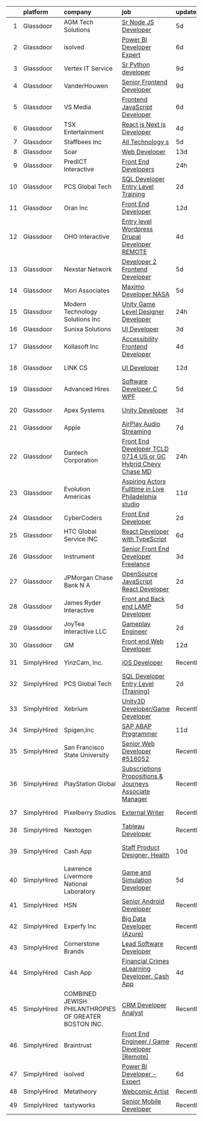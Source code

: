 

|    | platform    | company                                               | job                                                                                                                                                                                                                                                                                                                                                                                                                                                                                                                                                                                                                                                                                                                                                                                                                                                                                                                                                                                                                                                                                                                                                                                                                                                                                                                                                          | update_time   | location              |
|---:|:------------|:------------------------------------------------------|:-------------------------------------------------------------------------------------------------------------------------------------------------------------------------------------------------------------------------------------------------------------------------------------------------------------------------------------------------------------------------------------------------------------------------------------------------------------------------------------------------------------------------------------------------------------------------------------------------------------------------------------------------------------------------------------------------------------------------------------------------------------------------------------------------------------------------------------------------------------------------------------------------------------------------------------------------------------------------------------------------------------------------------------------------------------------------------------------------------------------------------------------------------------------------------------------------------------------------------------------------------------------------------------------------------------------------------------------------------------|:--------------|:----------------------|
|  1 | Glassdoor   | AGM Tech Solutions                                    | [Sr  Node JS Developer](https://www.glassdoor.com/partner/jobListing.htm?pos=115&ao=1136043&s=58&guid=00000182e86a0e0092c8c33417c4ac38&src=GD_JOB_AD&t=SR&vt=w&ea=1&cs=1_13ec10c8&cb=1661756641102&jobListingId=1008088458227&jrtk=3-0-1gbk6k3h3m6rv801-1gbk6k3hij4j6800-d9ea384cced06b8b-)                                                                                                                                                                                                                                                                                                                                                                                                                                                                                                                                                                                                                                                                                                                                                                                                                                                                                                                                                                                                                                                                  | 5d            | Remote                |
|  2 | Glassdoor   | isolved                                               | [Power BI Developer   Expert](https://www.glassdoor.com/partner/jobListing.htm?pos=105&ao=1110586&s=58&guid=00000182e86a0e0092c8c33417c4ac38&src=GD_JOB_AD&t=SR&vt=w&ea=1&cs=1_e1c67d46&cb=1661756641102&jobListingId=1008086038764&cpc=FD1C1DA32C38CFA7&jrtk=3-0-1gbk6k3h3m6rv801-1gbk6k3hij4j6800-1eeaffd36fee68eb--6NYlbfkN0BEiXzCIwcbKr5ayBEkunnsXndc8R7OHjtGbRXojM3MoXlr7HGJXBB6IKrFI0bGnwVJE_8s5TkIbrQGBkOraMNjsi-5jIzt1M9j3Sh8htqu-u7EXN2h1IKeH_CetvL7PZTZhcG_DR5kco1QXkP6dzcUkqRvlKrjxI71P57PlKkf8dyStPRVXIb9AZFSbEA9fzPj_A4J8o80jwmWKt9zlxopAoay1q6QsbPNiNwLVx0xSzf2ociwHlm5sP5-TXHhqGuQkRV9r5ZuKQAaIoY2sKLspczuYc5PB0eGT8qDVtJEcCaKVD_ZSK49WPeWNSEgpmX7YYEKQ7p3gbLZd2LcrXcyLJKHfdb50iFbOE4K8W1o5xQrqi5JDASqDJdJozVn9bysKcJoezma8Q7kKgLcULPtD1iA5gVKGPfJaeR3AiQtpU2Tt0KOHaMurcU6NaL7-YR1NaM_u1MuMbAC9bpxMpudhuzH1JnVF0Lqo2n0eJdW-NVPysakWOdkDgOawgw7Ollsp-PxpK4HcfRYgP8FmvycAueGALMUYEADI415dhy7DlPjagE3OBqV)                                                                                                                                                                                                                                                                                                                                                                                                                                       | 6d            | Remote                |
|  3 | Glassdoor   | Vertex IT Service                                     | [Sr  Python developer](https://www.glassdoor.com/partner/jobListing.htm?pos=119&ao=1136043&s=58&guid=00000182e86a0e0092c8c33417c4ac38&src=GD_JOB_AD&t=SR&vt=w&ea=1&cs=1_012b43af&cb=1661756641103&jobListingId=1008081199640&jrtk=3-0-1gbk6k3h3m6rv801-1gbk6k3hij4j6800-ead711d6c704bd92-)                                                                                                                                                                                                                                                                                                                                                                                                                                                                                                                                                                                                                                                                                                                                                                                                                                                                                                                                                                                                                                                                   | 9d            | Greenwood Village, CO |
|  4 | Glassdoor   | VanderHouwen                                          | [Senior Frontend Developer](https://www.glassdoor.com/partner/jobListing.htm?pos=112&ao=1110586&s=58&guid=00000182e86a0e0092c8c33417c4ac38&src=GD_JOB_AD&t=SR&vt=w&ea=1&cs=1_5598f847&cb=1661756641102&jobListingId=1008081617388&cpc=9908D8D4413DBB8A&jrtk=3-0-1gbk6k3h3m6rv801-1gbk6k3hij4j6800-d9599b89a4d74d6d--6NYlbfkN0DwTFf1i8tHxx5w6n6Gg6g51G1v2moTctKTWRheSvOoBGoYbE61eXaI4p99TMVe5-bYymwFI8IiOnZ1-Ppi6bY-p_tAKrtRI2PE7PbNzdprgTIYj9N_p4fS9tpq47oxpkCL7DeEfJWHk45Daa6loSKGVznjg_GHtZbN-A4hCRIU7WA7RLO31dYld71saJ2bfdwa7vxklCvcHQkIFcKO9dxYkM7qwC1nDCpY688ZqdF82sJ9S-9wO7cbN4T1CopZwUnYvM-CXGh0cks1EDTFHK1nwbAco3ibsuRcNUIsu9xJm8X6r7ULB_V0UAb8uBwUlrafJYQGKH0gpCMxRyEF8Tc3Uclt909i0Ishz5mcAQRWMLPodetR6PeSpJAXZ5YVOor2AW9U1TycBCU0xQ4O1hCfyYkSdL83buwNarDelvvFVtYviWwRR-oE1Lj3EyEly8_ZWpIQ0QCLW54gSnSDTKG6Nhr7q5sQe_0wmpwnYRtH2n6UUNmGR5Wo)                                                                                                                                                                                                                                                                                                                                                                                                                                                                                                         | 9d            | Portland, OR          |
|  5 | Glassdoor   | VS Media                                              | [Frontend JavaScript Developer](https://www.glassdoor.com/partner/jobListing.htm?pos=117&ao=1136043&s=58&guid=00000182e86a0e0092c8c33417c4ac38&src=GD_JOB_AD&t=SR&vt=w&ea=1&cs=1_7cb8ccc7&cb=1661756641103&jobListingId=1008087306672&jrtk=3-0-1gbk6k3h3m6rv801-1gbk6k3hij4j6800-768f20a6af244237-)                                                                                                                                                                                                                                                                                                                                                                                                                                                                                                                                                                                                                                                                                                                                                                                                                                                                                                                                                                                                                                                          | 6d            | Manhattan             |
|  6 | Glassdoor   | TSX Entertainment                                     | [React js   Next js Developer](https://www.glassdoor.com/partner/jobListing.htm?pos=121&ao=1136043&s=58&guid=00000182e86a0e0092c8c33417c4ac38&src=GD_JOB_AD&t=SR&vt=w&ea=1&cs=1_14dbc95b&cb=1661756641103&jobListingId=1008092326886&jrtk=3-0-1gbk6k3h3m6rv801-1gbk6k3hij4j6800-3800ef771e3f8b12-)                                                                                                                                                                                                                                                                                                                                                                                                                                                                                                                                                                                                                                                                                                                                                                                                                                                                                                                                                                                                                                                           | 4d            | Remote                |
|  7 | Glassdoor   | Staffbees Inc                                         | [All Technology s](https://www.glassdoor.com/partner/jobListing.htm?pos=120&ao=1136043&s=58&guid=00000182e86a0e0092c8c33417c4ac38&src=GD_JOB_AD&t=SR&vt=w&ea=1&cs=1_315a1a72&cb=1661756641103&jobListingId=1008088297968&jrtk=3-0-1gbk6k3h3m6rv801-1gbk6k3hij4j6800-9aa307cb42c4c078-)                                                                                                                                                                                                                                                                                                                                                                                                                                                                                                                                                                                                                                                                                                                                                                                                                                                                                                                                                                                                                                                                       | 5d            | Remote                |
|  8 | Glassdoor   | Soar                                                  | [Web Developer](https://www.glassdoor.com/partner/jobListing.htm?pos=122&ao=1136043&s=58&guid=00000182e86a0e0092c8c33417c4ac38&src=GD_JOB_AD&t=SR&vt=w&ea=1&cs=1_bc7df501&cb=1661756641103&jobListingId=1008072699932&jrtk=3-0-1gbk6k3h3m6rv801-1gbk6k3hij4j6800-50366b2ffbe6e5b5-)                                                                                                                                                                                                                                                                                                                                                                                                                                                                                                                                                                                                                                                                                                                                                                                                                                                                                                                                                                                                                                                                          | 13d           | Remote                |
|  9 | Glassdoor   | PredICT Interactive                                   | [Front End Developers](https://www.glassdoor.com/partner/jobListing.htm?pos=129&ao=1136043&s=58&guid=00000182e86a0e0092c8c33417c4ac38&src=GD_JOB_AD&t=SR&vt=w&cs=1_d3058213&cb=1661756641104&jobListingId=1008100077262&jrtk=3-0-1gbk6k3h3m6rv801-1gbk6k3hij4j6800-e7d6eea6914986fa-)                                                                                                                                                                                                                                                                                                                                                                                                                                                                                                                                                                                                                                                                                                                                                                                                                                                                                                                                                                                                                                                                        | 24h           | Wichita, KS           |
| 10 | Glassdoor   | PCS Global Tech                                       | [SQL Developer Entry Level  Training ](https://www.glassdoor.com/partner/jobListing.htm?pos=118&ao=1136043&s=58&guid=00000182e86a0e0092c8c33417c4ac38&src=GD_JOB_AD&t=SR&vt=w&ea=1&cs=1_aabb82b6&cb=1661756641103&jobListingId=1008097536240&jrtk=3-0-1gbk6k3h3m6rv801-1gbk6k3hij4j6800-bdf3007deb1c2081-)                                                                                                                                                                                                                                                                                                                                                                                                                                                                                                                                                                                                                                                                                                                                                                                                                                                                                                                                                                                                                                                   | 2d            | San Francisco, CA     |
| 11 | Glassdoor   | Oran Inc                                              | [Front End Developer](https://www.glassdoor.com/partner/jobListing.htm?pos=130&ao=1136043&s=58&guid=00000182e86a0e0092c8c33417c4ac38&src=GD_JOB_AD&t=SR&vt=w&ea=1&cs=1_be0763fc&cb=1661756641104&jobListingId=1008073934872&jrtk=3-0-1gbk6k3h3m6rv801-1gbk6k3hij4j6800-7193d203345e23b8-)                                                                                                                                                                                                                                                                                                                                                                                                                                                                                                                                                                                                                                                                                                                                                                                                                                                                                                                                                                                                                                                                    | 12d           | Herndon, VA           |
| 12 | Glassdoor   | OHO Interactive                                       | [Entry level Wordpress Drupal Developer   REMOTE](https://www.glassdoor.com/partner/jobListing.htm?pos=126&ao=1136043&s=58&guid=00000182e86a0e0092c8c33417c4ac38&src=GD_JOB_AD&t=SR&vt=w&ea=1&cs=1_ced10f8f&cb=1661756641103&jobListingId=1008092415352&jrtk=3-0-1gbk6k3h3m6rv801-1gbk6k3hij4j6800-25cbbba374a27769-)                                                                                                                                                                                                                                                                                                                                                                                                                                                                                                                                                                                                                                                                                                                                                                                                                                                                                                                                                                                                                                        | 4d            | Somerville, MA        |
| 13 | Glassdoor   | Nexstar Network                                       | [Developer 2   Frontend Developer](https://www.glassdoor.com/partner/jobListing.htm?pos=128&ao=1136043&s=58&guid=00000182e86a0e0092c8c33417c4ac38&src=GD_JOB_AD&t=SR&vt=w&ea=1&cs=1_51ead330&cb=1661756641104&jobListingId=1008088644524&jrtk=3-0-1gbk6k3h3m6rv801-1gbk6k3hij4j6800-79ee83706e981606-)                                                                                                                                                                                                                                                                                                                                                                                                                                                                                                                                                                                                                                                                                                                                                                                                                                                                                                                                                                                                                                                       | 5d            | Saint Paul, MN        |
| 14 | Glassdoor   | Mori Associates                                       | [Maximo Developer   NASA](https://www.glassdoor.com/partner/jobListing.htm?pos=125&ao=1136043&s=58&guid=00000182e86a0e0092c8c33417c4ac38&src=GD_JOB_AD&t=SR&vt=w&ea=1&cs=1_6dc1097f&cb=1661756641103&jobListingId=1008089886667&jrtk=3-0-1gbk6k3h3m6rv801-1gbk6k3hij4j6800-96d9e8d7da82a13d-)                                                                                                                                                                                                                                                                                                                                                                                                                                                                                                                                                                                                                                                                                                                                                                                                                                                                                                                                                                                                                                                                | 5d            | San Antonio, TX       |
| 15 | Glassdoor   | Modern Technology Solutions  Inc                      | [Unity Game Level Designer  Developer](https://www.glassdoor.com/partner/jobListing.htm?pos=102&ao=1110586&s=58&guid=00000182e86a0e0092c8c33417c4ac38&src=GD_JOB_AD&t=SR&vt=w&cs=1_124d53a5&cb=1661756641101&jobListingId=1008098826728&cpc=34670CD602BE5E55&jrtk=3-0-1gbk6k3h3m6rv801-1gbk6k3hij4j6800-4b9c8ba06f886f32--6NYlbfkN0C26OT7h5zXl7z1yVTYwN1d43osiYS9hmGqw_eY7i5KFzRWaSyxghJjTLzNEsEWeJjWj1GSBomWj-Q4XObassEvUlWx4SFYg7oP7dvYZmj-dG7Tt4sfMsSy4s7WpxLzWK1RIuRQBOW-Yws387CVZfBKVIqNCllf3h5yWDLOTBr9ocalKlN2IRq-Lcf3cMdGUuMx_hfBcr9GpbrubS5k0EdFWUjmjpLTy1VdBjslWFldvNsq19ym0m9601ASwrarMiopQOoXmvsxcXVNS4AsyQudRUQ4kBwHyz0jGQz6_0bMxa0_B4S3s0XNMHnqUUmUOpfrx1VTy_Ts5lNVELUm7JScI7lUP7fRMfsw455LcrEXq_ESt-Jwj_OUxMylAa0ciuvWnaGAElnHCb3yY3C5awlP_stDjClypA-dr3RW7tKZwyR5E9wb2ptE_1vJCHa1NX4%3D)                                                                                                                                                                                                                                                                                                                                                                                                                                                                                                                                                     | 24h           | Huntsville, AL        |
| 16 | Glassdoor   | Sunixa Solutions                                      | [UI Developer](https://www.glassdoor.com/partner/jobListing.htm?pos=113&ao=1136043&s=58&guid=00000182e86a0e0092c8c33417c4ac38&src=GD_JOB_AD&t=SR&vt=w&ea=1&cs=1_ded36658&cb=1661756641102&jobListingId=1008093911276&jrtk=3-0-1gbk6k3h3m6rv801-1gbk6k3hij4j6800-c12d46be60d48c3b-)                                                                                                                                                                                                                                                                                                                                                                                                                                                                                                                                                                                                                                                                                                                                                                                                                                                                                                                                                                                                                                                                           | 3d            | Remote                |
| 17 | Glassdoor   | Kollasoft Inc                                         | [Accessibility Frontend Developer](https://www.glassdoor.com/partner/jobListing.htm?pos=116&ao=1136043&s=58&guid=00000182e86a0e0092c8c33417c4ac38&src=GD_JOB_AD&t=SR&vt=w&ea=1&cs=1_537b05cd&cb=1661756641103&jobListingId=1008092217511&jrtk=3-0-1gbk6k3h3m6rv801-1gbk6k3hij4j6800-78d484547013f859-)                                                                                                                                                                                                                                                                                                                                                                                                                                                                                                                                                                                                                                                                                                                                                                                                                                                                                                                                                                                                                                                       | 4d            | Remote                |
| 18 | Glassdoor   | LINK CS                                               | [UI Developer](https://www.glassdoor.com/partner/jobListing.htm?pos=111&ao=1110586&s=58&guid=00000182e86a0e0092c8c33417c4ac38&src=GD_JOB_AD&t=SR&vt=w&ea=1&cs=1_cc365182&cb=1661756641102&jobListingId=1008073615359&cpc=9908D8D4413DBB8A&jrtk=3-0-1gbk6k3h3m6rv801-1gbk6k3hij4j6800-294000bd44f8b31d--6NYlbfkN0Aic2FNJq_PpCkQ8C7f8kkQfiNvDILPGYFPhiImqsOhVE9kIE0Hm27a4PIqhs3A6nUx2Nnn1N6m3c2HiPAmFVB6gx0F-Fh_Gbb57JVlRZVpFmIxB9IATd1y0-fDEzZdRlA8LE0H8qzpU9tDe888ogZXLBv0FfHF3tuFRy7OvRM420Qg5O2hdPehq_H8n4EDAiOB9YH5Xqz-eK5N9eAZk44WMeeHjVsiUIfDniWR5E_0BBkwEDjpm68t3uB8jmDr75xbGxM8eczGGNHVHIErq4URMVwlYhBZ66vJIBqjDjcfA7mYbGHV8rylpw2rC0UXJzkr5_Nip4ZMyU_jdwGX4Hcu9c00vUao_HRNIW1xTW5lRUxCnclNw1oLXUjoOg83GePUqlnedAy_iAOVMs1aGUFESrYR0OYGWmaJ_ji3LCiy4u88bNJ8koGJ9FIRDNN52hMSBDh7Icqtc3XW568fUzWuH3bH6qwGIhlQI9m8KMsa_qRwvPtWLClw)                                                                                                                                                                                                                                                                                                                                                                                                                                                                                                                      | 12d           | Bellevue, WA          |
| 19 | Glassdoor   | Advanced Hires                                        | [Software Developer  C  WPF ](https://www.glassdoor.com/partner/jobListing.htm?pos=108&ao=1110586&s=58&guid=00000182e86a0e0092c8c33417c4ac38&src=GD_JOB_AD&t=SR&vt=w&ea=1&cs=1_f7017ce5&cb=1661756641102&jobListingId=1008088844093&cpc=1CBFC3E34E2A31FF&jrtk=3-0-1gbk6k3h3m6rv801-1gbk6k3hij4j6800-9dc1be03970b7c5d--6NYlbfkN0CuPofylY8s1Vlfyi5lv-RomZE-zEhgWrdUVG3nVbZ08jwAtcW6DAxEGJGVaVGbcTIL4IjDPfH2eYrIBsQonLhlvOP1RsXGMesh8czHowgCklaK5-nfPNgi-qi5WhycMRYGL2mE_R_Twu2r0WwGcvlBNeuaZMtb_5Aes_9jylNO3IRuc8GMU_X63cciC-uqZY_OqeVJbmZBvW7ptBqvy35VH8koVZGTWA10Ou8Sa74YwmZEFoq8kkVCEM043xVG6eIzdkXHF6jD3r3daUUzL_GX1t17qDkP2ve1_RsOFAocy90ieGeVlfM4SbX9pFq1h3wjE5mTNZ79i1-9ebQ3wL_qJ8zVG9WRn-pl7P_ClNImaNhE_t3fl7eyhbPN-pyOmzdx0zebkgCwPoH0ohcLv124V1WoX-KwaTWuLIum1nHUEph1DduYNSmp1B0RasmQVB60YY-ryp8RKIQckjA5Nf_Mh1qPG9VmNurtWPyRgSedQAmMvYdmFAOxXaY8tBLjEWs6VPJ9qoCZU9k2dzO3a3kH7Hm9IbvZrzs%3D)                                                                                                                                                                                                                                                                                                                                                                                                                                                         | 5d            | Great Neck, NY        |
| 20 | Glassdoor   | Apex Systems                                          | [Unity Developer](https://www.glassdoor.com/partner/jobListing.htm?pos=109&ao=1110586&s=58&guid=00000182e86a0e0092c8c33417c4ac38&src=GD_JOB_AD&t=SR&vt=w&ea=1&cs=1_38d368de&cb=1661756641102&jobListingId=1008095644462&cpc=3BA4CE39D5B5DEF5&jrtk=3-0-1gbk6k3h3m6rv801-1gbk6k3hij4j6800-6bbe27f3ee36f77a--6NYlbfkN0DqWjE27Bj7wQp7zwejGyju2OyxUuq4SEucXSyN07WCWejYvQmJsgF2DYF8Y-TYieD1jr10UgDSox5dumJNYA5WJqkQ-nEWPu2Rc9PgyWrCP7nX1cbXE8hLzx-28Hd9xYudWUqQyn7Qp-bj_r0v5HpnwaNV1w4cWgaPyjPpalKfu5P_flMx4qzrUhthYJ-H10ZTjekccbVHYrVczLH36RnqdjWgINU71FXdouwfIawmUxDV7Z0l0DLW29BSL_jBZ7Q4lcifbTPv9LpQN0z0tY12YZrVgy7dJJlQrn7koeXpTB23MFLyrJ37SwSD-fD-_N83aI-mJbEznGCylyY6OjpkdSra-F9otxT17FjK6IxeAIesjA3KHRRYMrulnR_UE5DiBniNl3Acs52gdgjI_TdUPqanbDwD6or8qY4K3Q_WSmZljNM6quegoKJ9y__2uLP5ajzxj3iy9NwuNdwfvWMWu8vubzSWXQ6Kbj3NPm8AQA1S-FIfewkMUdXoJLUVC1d0h5n5xGNiXpCfQN5-DxPF7_ku79Oqcq4K4ck-M1e1NRMOsMJuSJYl5gkrsJdTnOkJbfow_SGm8m1pZqxMV6j35nn6yM3XXB89ERAXYrv42f8OtCfZ0sT2jFl-m-Hqqq8%3D)                                                                                                                                                                                                                                                                                                                                                                     | 3d            | San Diego, CA         |
| 21 | Glassdoor   | Apple                                                 | [AirPlay Audio   Streaming](https://www.glassdoor.com/partner/jobListing.htm?pos=107&ao=1110586&s=58&guid=00000182e86a0e0092c8c33417c4ac38&src=GD_JOB_AD&t=SR&vt=w&cs=1_7dff3f7e&cb=1661756641101&jobListingId=1008083046472&cpc=2CAED5C921A5F994&jrtk=3-0-1gbk6k3h3m6rv801-1gbk6k3hij4j6800-f790125a67839ebb--6NYlbfkN0BvKrLyj5gPmtZO9T8euul8TCxuuKNOtzRJOomxnwSEodTz2Bc-sPZlC5mDe-NOaJjoqzZaoAcYBfejS1_Sstow5WMWFihkfHbKE2mfz4aYUPxoViYokMPz50RmLOU6WbCfC_tTqHuFQQEwqQoexL2phy-LY12cwTMRNZTUTjAvfgYlHNKogcs97SWX0NKMCkNnw0yOK6m7WRfBaTUPB2tvd_SRRQJKriiO7O-tjCkaSU9kqUv3CQZUbK_CKIoFyohmScBI9frwbPjsxI6vn0UVi9fPtPXN_CZEhmku8Cxu3PcdtpGdybEaqwKtMvu3-i1adQi48AbN38Q_0bnXhbsL3wMqohuQDPbRkqc0ZZvjZDnnECY2dSwg-yoaZz_IqFva55plMPjXyPSauzT4HPkRYJdcCumWeqTl83tFUT3XHdWFK432Vru6Ae6FmzHPZNw0PRXF3nU4MuwAHCnxLwhGiPTSztXKeWrH9xE0XfaHD6mknp9OKb-mpiGi-K2wffOLggvE4BX85_B5OGGRBLnSyRTV9NlNEiZluwiYYRz9lpxca6JLRQD4lGEzOvPrEpxnI7rorVuIlSj827SxBw-Cpdc7Z0lzxuqMJJ4yiHniuN9OcE81Y9kH9xLcj39DnuQ4Q2QsbNTd_cTyhVBXW2GSY2-PreudluRcgCbVx5trkhvQgGEmivSGN0KKSoqr27u7Rp-zopYinDRyWHOtzRYt4mpQhtSPH8lBHsrtS7jLkZ75wIDWFQ3vdkqMYVF4YPTvIc7fgu1_1_tCEW6uJJED-Pza1QTe9aZoHXQbkQq6vAf2QmcmO4uj_H94s1M2KIIM2a8vk7Pj6qeWt1Vws1OLn5af4TkrkOBsP44rQgnV8B9DLbZta3a1f3xJAj6A-NDvhvoagTRPb2yJX5J71jKouyMma2KHETTQcWQ5Ya6SOVioJ-YXqPaU9cxl-HQ3xC7hLcQEb5pcqw%3D%3D)                  | 7d            | San Diego, CA         |
| 22 | Glassdoor   | Dantech Corporation                                   | [Front End Developer  TCLD 0714     US or GC    Hybrid Chevy Chase  MD](https://www.glassdoor.com/partner/jobListing.htm?pos=103&ao=1110586&s=58&guid=00000182e86a0e0092c8c33417c4ac38&src=GD_JOB_AD&t=SR&vt=w&ea=1&cs=1_ddec14ae&cb=1661756641101&jobListingId=1008099011903&cpc=03F67E1B243A1AE3&jrtk=3-0-1gbk6k3h3m6rv801-1gbk6k3hij4j6800-fb2185c82c69f8d8--6NYlbfkN0BTy4Vq3kUv-8E8fBOrhZt-7WJQYqv7u2ur6JnxlE7nq0Vi-lP5L835BUfOYjUimXuGyQj9TuaGx8sXO9QxrcdCkK8SlYvUY6lF3VZx9WPwUDQ7_m8PXVEQgb2k5nEnrKOAY9_ORNZ0S04x4C4qqQ0I86t0qAWqhTjwgDLnkCukQpTvPa0mHZmHP2QOX3iA2cLH5biGTEbQ6QTexokdAWUFP-qIBdIpXAlju2HvU6S-m2usGWKJW1Xe6w0Aj26hf1E3JT1cnnxvQhQh3Vd_ZwPmhuWu5fVMfS8kMYMED69odWjRMK9psEZMfWeSLNaIsPliwM4uI9gdA4CUK59Zp9mXXgoQFIUtdEI3GEvF6GHZIT_s_jwZ6btZ9F32jtdkOllUAQ5aH1cfc9UNQizOORleBottseoKStPd_RkmS4CNUeIYhJx463_sTDIMJXywc5lAEIAqbprcJzd_dGrpJV1OyxkIdzmDO5VEE1icCUf6mQGyudmpTpi7-tpzCW6b2fz3UsJNYqEYZg%3D%3D)                                                                                                                                                                                                                                                                                                                                                                                                                                 | 24h           | Chevy Chase, MD       |
| 23 | Glassdoor   | Evolution Americas                                    | [Aspiring Actors   Fulltime in Live Philadelphia studio](https://www.glassdoor.com/partner/jobListing.htm?pos=104&ao=1110586&s=58&guid=00000182e86a0e0092c8c33417c4ac38&src=GD_JOB_AD&t=SR&vt=w&ea=1&cs=1_8317e539&cb=1661756641101&jobListingId=1008076127954&cpc=8795CF9063CD573D&jrtk=3-0-1gbk6k3h3m6rv801-1gbk6k3hij4j6800-3e9f731faeebc83c--6NYlbfkN0CDzY5O6uccXRXWu_WX2mUMvcRfHEMtu2IpX-_GKz3K2CAR2u3B7I1_8K9SlUq0U5BywAwsvrTdVS5xRYntkGyJhL9h9RL27Xgxp9hLD2TYBJ5luTtHRvDJaYhJf-EBwcyw_cF6G7vbnPPOw6za9Z2vcCp8IpwWpb3pTK1j5bDkCFxj9RUxSHzM-DvOLmZvebmEVinciYicbhbfxl8upOIJztscUT2CP8qlo4XZKg_pcsoIHigzuUBcQgcrlsy23qSTcAtZTTdSLDXSxgwRZysk68bvUaGYHiH3q9N1tK_3hglk7R3K8SdX4hyQ_UYvUXUMdi0u6vTz3gUDIrfc9_sOXyApPOwKNZkJ-94oO2-uIBU6XJDhgmBjKqBODw23MKOEjcldKWl01fY_P5CUi8Z04tDA2d90U3mHvJ9TJaUOV1MnCf-m8SbXr5tqzTKim3rY1F53HJW9Atn7pvEy3xbZikrleyv77-Q8o4EkVGp91Jz5J05cwTj9n7cxpm7tqqXrQnsdigwCTPK83LUDCd7pPC54Vk6V16-7-9iArRnbxw%3D%3D)                                                                                                                                                                                                                                                                                                                                                                                                                | 11d           | Philadelphia, PA      |
| 24 | Glassdoor   | CyberCoders                                           | [Front End Developer](https://www.glassdoor.com/partner/jobListing.htm?pos=110&ao=1110586&s=58&guid=00000182e86a0e0092c8c33417c4ac38&src=GD_JOB_AD&t=SR&vt=w&ea=1&cs=1_6db24b0a&cb=1661756641102&jobListingId=1008097713871&cpc=F41FEAB56D215062&jrtk=3-0-1gbk6k3h3m6rv801-1gbk6k3hij4j6800-6ac6b06067e572f7--6NYlbfkN0CpFJQzrgRR8WqXWK1qKKEqALWJw739KlKqr2H-MSI4eoBlI4EFrmor2FYZMP3muM2VJrtx1SKpXev6pckkNDsctjFqMA0GlKzpP-DsIzqxd2QfKWdpME7jWedfvyHXJH75thf6O7dn1iLVNt6HYlwH2hz6rqUp_j-XYirfTrkE3pa981al_EZjKE7vgNvgfR3OnfSR4dV2rATaohjJN-dBbFhVlWOOIdyyFkgL2XjzMqiSq17ohYR9duKyqgrc5-qtrQ_5XU_IGE3OxeV0TAd4HkvPih9jWZvYnf2vFg5zhae8qTwmO0aVSY1A-Q4pc3ipgH-7PB3Ixk0MNRH5Fy8Ri6RvZrjkdI2IyMeYkPE1vT6jK2dQ6aGzfcsMtOnIws-qEqrkju5L2cUCLzltJrj0Vb7LHYchW7Wh79fCdG0Mg3LgkADMaOxgefVBaya_47MKK0NK7O6b14_i_Zu8K12JH7LL1oSV28aDgj3oB8E3v4vtp1YTFY3l8rA0qRuWv-BWITpJMNSXMFbVIrpzReLmgGAD07N2szGOMOgwszptM5UnZqNVAFZ7alfKa9vn8CBNIdLgCa3upRxKwBuB3EpdbxHAbKPw-NS20yDtGpSExKb6LzQIbVi5gwPFwcofUpkGqiSuJ1RoronD0-dW0TxU2fEfM6AbDpzRr9n0Jqme70zMCacrdIjPT_yJb5G-vT4MXRV2iaIM9LfxpB6YGSVSJkrgyeQfosq45QogZu9bMI1zTCwNqiBFM2bNDXowuuA7SJZsgvv6EU8ojsX14bgZZxN6pQFxMz1FMdDueFlztWOVdc-ULImbyJBGWUi3uSpkFx1FzWXShSsjdbGcNsr9y2yyHhBRpKsrYwVvU8BeBOjyfQ9j6iYHYqL5SkQUg5TY2X4N-CeC3FRhz3iQ3kUw_BQkL63Q_t0dyMuC-068eBZ4y27N-pscjHJlDIRhu7pf_rqe-vTi1KBAj0vs6C5qYfTxN__wTpQ%3D) | 2d            | Aventura, FL          |
| 25 | Glassdoor   | HTC Global Service INC                                | [React Developer with TypeScript](https://www.glassdoor.com/partner/jobListing.htm?pos=114&ao=1136043&s=58&guid=00000182e86a0e0092c8c33417c4ac38&src=GD_JOB_AD&t=SR&vt=w&ea=1&cs=1_e11ec980&cb=1661756641102&jobListingId=1008086473504&jrtk=3-0-1gbk6k3h3m6rv801-1gbk6k3hij4j6800-2f0ddce5b9aa7a09-)                                                                                                                                                                                                                                                                                                                                                                                                                                                                                                                                                                                                                                                                                                                                                                                                                                                                                                                                                                                                                                                        | 6d            | Remote                |
| 26 | Glassdoor   | Instrument                                            | [Senior Front End Developer  Freelance ](https://www.glassdoor.com/partner/jobListing.htm?pos=127&ao=1136043&s=58&guid=00000182e86a0e0092c8c33417c4ac38&src=GD_JOB_AD&t=SR&vt=w&cs=1_075db986&cb=1661756641103&jobListingId=1008094835490&jrtk=3-0-1gbk6k3h3m6rv801-1gbk6k3hij4j6800-afa61295613714f6-)                                                                                                                                                                                                                                                                                                                                                                                                                                                                                                                                                                                                                                                                                                                                                                                                                                                                                                                                                                                                                                                      | 3d            | Remote                |
| 27 | Glassdoor   | JPMorgan Chase Bank  N A                              | [OpenSource JavaScript React Developer](https://www.glassdoor.com/partner/jobListing.htm?pos=124&ao=1136043&s=58&guid=00000182e86a0e0092c8c33417c4ac38&src=GD_JOB_AD&t=SR&vt=w&cs=1_c88aec44&cb=1661756641103&jobListingId=1008095673427&jrtk=3-0-1gbk6k3h3m6rv801-1gbk6k3hij4j6800-8d8f836221c5aa0b-)                                                                                                                                                                                                                                                                                                                                                                                                                                                                                                                                                                                                                                                                                                                                                                                                                                                                                                                                                                                                                                                       | 2d            | New York, NY          |
| 28 | Glassdoor   | James Ryder Interactive                               | [Front and Back end LAMP Developer](https://www.glassdoor.com/partner/jobListing.htm?pos=101&ao=1110586&s=58&guid=00000182e86a0e0092c8c33417c4ac38&src=GD_JOB_AD&t=SR&vt=w&ea=1&cs=1_8dd9783a&cb=1661756641101&jobListingId=1008088590505&cpc=117F6BB3C9C96699&jrtk=3-0-1gbk6k3h3m6rv801-1gbk6k3hij4j6800-a530bc4b8f6fd45c--6NYlbfkN0DzJ9FZRJl6YibZo3ks5nBsknAtPvlI2LUx2bv1oU2nwvz-1QwQg0JXAAj3pLee3VO6bCyl340nhCwhkUYeTkIfkhXRfa60sxU51RD1ZGZ6aiYEu02LM4MZ_lj75ReB6hUPbit2Dzwl5lEAMDrTy8qw2Pi4qGr9RC4teK3DVbKdCJqdTUi6SngEOgiZnKHsjlkj0UJAt91jKCRBpGGhICbIECg8BZzZWqs3WSvxh0WPJqpz1XizQudi4QCJyIRNgl2CQOFnZy3AIC-BwWkhCwzn9dCrG-HIqdW_9MkcrMe9evUMz3JBjgQRFIlo6cbvHVM43wz_cMAzZn4oGuj-318XXhgnR6IWzkX7EcJ0Xm0zR7W4gfi9fC-5pu2bYUDGVKbEKBawNDiFTOJYAp6ouwckrfPOz6FEOmh_FCrm5KBBg3Btr_TtmRllCKIICKBh-tFx4MbR74joIrKLxC-IbJqGQ_FoZWssEorTTEu3J46DxbLKXc9OzRJAKSI-eyEkGV13q9cI3Ej-in5dZoznDgGy)                                                                                                                                                                                                                                                                                                                                                                                                                                                                 | 5d            | Delray Beach, FL      |
| 29 | Glassdoor   | JoyTea Interactive LLC                                | [Gameplay Engineer](https://www.glassdoor.com/partner/jobListing.htm?pos=106&ao=1110586&s=58&guid=00000182e86a0e0092c8c33417c4ac38&src=GD_JOB_AD&t=SR&vt=w&ea=1&cs=1_f6d8210f&cb=1661756641102&jobListingId=1008095754225&cpc=A0032DE20586B9BD&jrtk=3-0-1gbk6k3h3m6rv801-1gbk6k3hij4j6800-77d998cf6019c473--6NYlbfkN0CywKRhks1_WRHFUgWhBQHGMyRgY-AYt2YyuDnn3UEmDVz86T7MUkl1hC6jVGtbAUAsmKv4PzSuLGbuIOFSuQvzaG9Q9zOr-jThhcRyqipZMYvkdb5G8mKHXq1mvrpTJyDKTXFZgWkaSYx-4RxV-U3urGmm3xMPW68h1XVz3SqWBVPJ1Rwdmys8LGAnnqkvgFYIyXYXoV3coYbxwOE1Yp1bIxhLK-vnk4nJYhtf2xFAIuULhDbrlrN4LjQdPEtepjmGQgRZ6v1KrphXmZ5TaR4HqysVU5CFvIxxfA3rbDVFoN4kI16AWxzyS3ZkdGyVo-TSg3nhAlpjHRmeR7CJz2uavVn7ZEBKB9dYX3utUSG6BjpkqD7r6nNBx-lEDqkCpFhAvzK49uhI0hEy-5NZWQQudc7n2aGVXh53099ZEHWOBJy3pWgDH05JH2o86uywtGy6rzZjj1LlIRaWAGpX9mcXBvoCebGbIWIqqa_3XHqu_59NRkHqjU29)                                                                                                                                                                                                                                                                                                                                                                                                                                                                                                                 | 2d            | California            |
| 30 | Glassdoor   | GM                                                    | [Front end Web Developer](https://www.glassdoor.com/partner/jobListing.htm?pos=123&ao=1136043&s=58&guid=00000182e86a0e0092c8c33417c4ac38&src=GD_JOB_AD&t=SR&vt=w&ea=1&cs=1_b29c0ce4&cb=1661756641103&jobListingId=1008074154402&jrtk=3-0-1gbk6k3h3m6rv801-1gbk6k3hij4j6800-c9307dc9066a1a8d-)                                                                                                                                                                                                                                                                                                                                                                                                                                                                                                                                                                                                                                                                                                                                                                                                                                                                                                                                                                                                                                                                | 12d           | Playa del Rey, CA     |
| 31 | SimplyHired | YinzCam, Inc.                                         | [iOS Developer](https://www.simplyhired.com/job/O7s3dealHuxhU0MGhoaMnfOJziqVEUTHKEJtlDWUSPF8S_dqWf-8-Q?q=interactive+developer)                                                                                                                                                                                                                                                                                                                                                                                                                                                                                                                                                                                                                                                                                                                                                                                                                                                                                                                                                                                                                                                                                                                                                                                                                              | Recently      | Pittsburgh, PA        |
| 32 | SimplyHired | PCS Global Tech                                       | [SQL Developer Entry Level (Training)](https://www.simplyhired.com/job/STYkV57ld4hHHhuiarrT5hYKrbMhZDb9MQ3PTyngXc4w1r_HlVusiQ?q=interactive+developer)                                                                                                                                                                                                                                                                                                                                                                                                                                                                                                                                                                                                                                                                                                                                                                                                                                                                                                                                                                                                                                                                                                                                                                                                       | 2d            | San Francisco, CA     |
| 33 | SimplyHired | Xebrium                                               | [Unity3D Developer/Game Developer](https://www.simplyhired.com/job/YuUbm78xBqflz-omGH2qI3qNYNDhQatwxs8NlQ5gujkRGKlVBxr80Q?q=interactive+developer)                                                                                                                                                                                                                                                                                                                                                                                                                                                                                                                                                                                                                                                                                                                                                                                                                                                                                                                                                                                                                                                                                                                                                                                                           | Recently      | San Jose, CA          |
| 34 | SimplyHired | Spigen,Inc                                            | [SAP ABAP Programmer](https://www.simplyhired.com/job/EeOILJaUHBwOmv-KwMZSRq6TouMXKZNT9I5WH-7XUseGrcqO0Qgaag?q=interactive+developer)                                                                                                                                                                                                                                                                                                                                                                                                                                                                                                                                                                                                                                                                                                                                                                                                                                                                                                                                                                                                                                                                                                                                                                                                                        | 11d           | Irvine, CA            |
| 35 | SimplyHired | San Francisco State University                        | [Senior Web Developer #516052](https://www.simplyhired.com/job/BkrpKxfe0zN2ZElXxg4hS26iH2-T93KqVNl8LOtva-0eyIIRUfMzyQ?q=interactive+developer)                                                                                                                                                                                                                                                                                                                                                                                                                                                                                                                                                                                                                                                                                                                                                                                                                                                                                                                                                                                                                                                                                                                                                                                                               | Recently      | San Francisco, CA     |
| 36 | SimplyHired | PlayStation Global                                    | [Subscriptions Propositions & Journeys Associate Manager](https://www.simplyhired.com/job/XZXRsVeU5trQFtlyrbqcpiNAKSWJ1twdzt_VJz3P857PDjzcYn_dvQ?q=interactive+developer)                                                                                                                                                                                                                                                                                                                                                                                                                                                                                                                                                                                                                                                                                                                                                                                                                                                                                                                                                                                                                                                                                                                                                                                    | Recently      | San Mateo, CA         |
| 37 | SimplyHired | Pixelberry Studios                                    | [External Writer](https://www.simplyhired.com/job/yj2EzN7OntPI7VaaGwuOpjKWpS-O_f1s-LmjnKBd1nzomfl5Cg7B9A?q=interactive+developer)                                                                                                                                                                                                                                                                                                                                                                                                                                                                                                                                                                                                                                                                                                                                                                                                                                                                                                                                                                                                                                                                                                                                                                                                                            | Recently      | Mountain View, CA     |
| 38 | SimplyHired | Nextogen                                              | [Tableau Developer](https://www.simplyhired.com/job/Sq9_BcT-BPb0KYKGidwpzfodoVlmtRcgNd5w0s1o9toOTnpmpw3UJg?q=interactive+developer)                                                                                                                                                                                                                                                                                                                                                                                                                                                                                                                                                                                                                                                                                                                                                                                                                                                                                                                                                                                                                                                                                                                                                                                                                          | Recently      | Sunnyvale, CA         |
| 39 | SimplyHired | Cash App                                              | [Staff Product Designer, Health](https://www.simplyhired.com/job/oZiNzEpP8UCGqALmt2YDgQCMelf-27r34_ikkeiM3PSDQuqFaSDAUw?q=interactive+developer)                                                                                                                                                                                                                                                                                                                                                                                                                                                                                                                                                                                                                                                                                                                                                                                                                                                                                                                                                                                                                                                                                                                                                                                                             | 10d           | San Francisco, CA     |
| 40 | SimplyHired | Lawrence Livermore National Laboratory                | [Game and Simulation Developer](https://www.simplyhired.com/job/zh4ty15gSUHHoW-pmw-PO_lbCuq-sM37ba1--Ucn72_uGJccthUfmA?q=interactive+developer)                                                                                                                                                                                                                                                                                                                                                                                                                                                                                                                                                                                                                                                                                                                                                                                                                                                                                                                                                                                                                                                                                                                                                                                                              | 5d            | Livermore, CA         |
| 41 | SimplyHired | HSN                                                   | [Senior Android Developer](https://www.simplyhired.com/job/TjGHFblWay9MQSXDq1IIbri6K8V_mLic0X3VG5NvPk9hkS-bFySTrg?q=interactive+developer)                                                                                                                                                                                                                                                                                                                                                                                                                                                                                                                                                                                                                                                                                                                                                                                                                                                                                                                                                                                                                                                                                                                                                                                                                   | Recently      | West Chester, PA      |
| 42 | SimplyHired | Experfy Inc                                           | [Big Data Developer (Azure)](https://www.simplyhired.com/job/itgxl5wGD3KfI-D9JQkbN82sZGatwaNhjM9Mv6UmgPLBBjJzh673Ag?q=interactive+developer)                                                                                                                                                                                                                                                                                                                                                                                                                                                                                                                                                                                                                                                                                                                                                                                                                                                                                                                                                                                                                                                                                                                                                                                                                 | Recently      | Remote                |
| 43 | SimplyHired | Cornerstone Brands                                    | [Lead Software Developer](https://www.simplyhired.com/job/VvzH-jRv1MGrdou1VIiJS7qGeNOUJ2BmZhqVDwxXNL_FgHWHcd4WSA?q=interactive+developer)                                                                                                                                                                                                                                                                                                                                                                                                                                                                                                                                                                                                                                                                                                                                                                                                                                                                                                                                                                                                                                                                                                                                                                                                                    | Recently      | West Chester, PA      |
| 44 | SimplyHired | Cash App                                              | [Financial Crimes eLearning Developer, Cash App](https://www.simplyhired.com/job/IAnTfIWf7sIrnHAXcw2OeXiNTj5ZXWJ15Y_R8f4pkeub6cKXoAtJwg?q=interactive+developer)                                                                                                                                                                                                                                                                                                                                                                                                                                                                                                                                                                                                                                                                                                                                                                                                                                                                                                                                                                                                                                                                                                                                                                                             | 4d            | Jackson, CA           |
| 45 | SimplyHired | COMBINED JEWISH PHILANTHROPIES OF GREATER BOSTON INC. | [CRM Developer Analyst](https://www.simplyhired.com/job/RKcUuJmQTkhcOk-HDVcteNsnzRUacAAKBcd_dTtSMNfyJh3OMuetYw?q=interactive+developer)                                                                                                                                                                                                                                                                                                                                                                                                                                                                                                                                                                                                                                                                                                                                                                                                                                                                                                                                                                                                                                                                                                                                                                                                                      | Recently      | Boston, MA            |
| 46 | SimplyHired | Braintrust                                            | [Front End Engineer / Game Developer [Remote]](https://www.simplyhired.com/job/yd9mzRqn-qwWZBQjt2wkvgrz7e8LTmRtxXk-FqT-JIZT1yaOA4Z4Lw?q=interactive+developer)                                                                                                                                                                                                                                                                                                                                                                                                                                                                                                                                                                                                                                                                                                                                                                                                                                                                                                                                                                                                                                                                                                                                                                                               | Recently      | San Francisco, CA     |
| 47 | SimplyHired | isolved                                               | [Power BI Developer - Expert](https://www.simplyhired.com/job/LCWeK_GrMaMj3hpUwoFJ2XzFI4ylhzUJr4T8b-sXnWLUnJht7hhfGw?q=interactive+developer)                                                                                                                                                                                                                                                                                                                                                                                                                                                                                                                                                                                                                                                                                                                                                                                                                                                                                                                                                                                                                                                                                                                                                                                                                | 6d            | Remote                |
| 48 | SimplyHired | Metatheory                                            | [Webcomic Artist](https://www.simplyhired.com/job/Lon5lgaypp7RJIrc3KBBrNHMoD3_i3r6Cf5rvWMt4A15ZDFk3Vh_yg?q=interactive+developer)                                                                                                                                                                                                                                                                                                                                                                                                                                                                                                                                                                                                                                                                                                                                                                                                                                                                                                                                                                                                                                                                                                                                                                                                                            | Recently      | California            |
| 49 | SimplyHired | tastyworks                                            | [Senior Mobile Developer](https://www.simplyhired.com/job/m0-1opOv4lnq5coMb2wy6C00QSeWyOd1XVojf306FxqXSTqvgRiSEw?q=interactive+developer)                                                                                                                                                                                                                                                                                                                                                                                                                                                                                                                                                                                                                                                                                                                                                                                                                                                                                                                                                                                                                                                                                                                                                                                                                    | Recently      | Chicago, IL           |